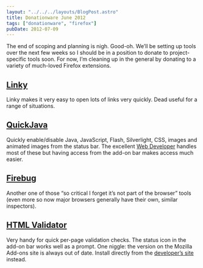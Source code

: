 ```yaml
---
layout: "../../../layouts/BlogPost.astro"
title: Donationware June 2012
tags: ["donationware", "firefox"]
pubDate: 2012-07-09
---
```


The end of scoping and planning is nigh. Good-oh. We’ll be setting up tools over the next few weeks so I should be in a position to donate to project-specific tools soon. For now, I’m cleaning up in the general by donating to a variety of much-loved Firefox extensions.

## [Linky](https://addons.mozilla.org/en-US/firefox/addon/linky/)

Linky makes it very easy to open lots of links very quickly. Dead useful for a range of situations.

## [QuickJava](https://addons.mozilla.org/en-US/firefox/addon/quickjava/)

Quickly enable/disable Java, JavaScript, Flash, Silverlight, CSS, images and animated images from the status bar. The excellent [Web Developer](/notes/donationware/) handles most of these but having access from the add-on bar makes access much easier.

## [Firebug](https://addons.mozilla.org/en-US/firefox/addon/firebug/)

Another one of those “so critical I forget it’s not part of the browser” tools (even more so now major browsers generally have their own, similar inspectors).

## [HTML Validator](https://addons.mozilla.org/en-US/firefox/addon/html-validator/)

Very handy for quick per-page validation checks. The status icon in the add-on bar works well as a prompt. One niggle: the version on the Mozilla Add-ons site is always out of date. Install directly from the [developer’s site](http://users.skynet.be/mgueury/mozilla/) instead.
